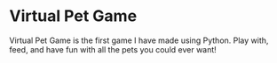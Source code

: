 # Virtual Pet Game
Virtual Pet Game is the first game I have made using Python. Play with, feed, and have fun with all the pets you could ever want!
